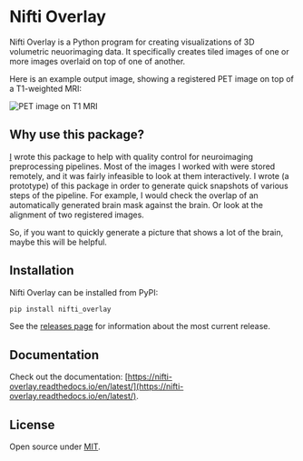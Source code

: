 # Nifti Overlay

Nifti Overlay is a Python program for creating visualizations of 3D volumetric neuorimaging data.  It specifically creates tiled images of one or more images overlaid on top of one of another.

Here is an example output image, showing a registered PET image on top of a T1-weighted MRI:

![PET image on T1 MRI](/docs/gallery/pet_on_t1.png) 

## Why use this package?

[I](https://github.com/earnestt1234/) wrote this package to help with quality control for neuroimaging preprocessing pipelines.  Most of the images I worked with were stored remotely, and it was fairly infeasible to look at them interactively.  I wrote (a prototype) of this package in order to generate quick snapshots of various steps of the pipeline.  For example, I would check the overlap of an automatically generated brain mask against the brain.  Or look at the alignment of two registered images.

So, if you want to quickly generate a picture that shows a lot of the brain, maybe this will be helpful.

## Installation

Nifti Overlay can be installed from PyPI:

```bash
pip install nifti_overlay
```

See the [releases page](https://github.com/earnestt1234/nifti_overlay/releases) for information about the most current release.

## Documentation

Check out the documentation: [https://nifti-overlay.readthedocs.io/en/latest/](https://nifti-overlay.readthedocs.io/en/latest/).

## License

Open source under [MIT](https://github.com/earnestt1234/nifti_overlay/blob/main/LICENSE).